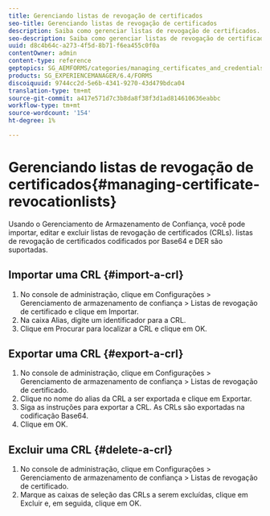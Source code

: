 ```yaml
---
title: Gerenciando listas de revogação de certificados
seo-title: Gerenciando listas de revogação de certificados
description: Saiba como gerenciar listas de revogação de certificados.
seo-description: Saiba como gerenciar listas de revogação de certificados.
uuid: d8c4b64c-a273-4f5d-8b71-f6ea455c0f0a
contentOwner: admin
content-type: reference
geptopics: SG_AEMFORMS/categories/managing_certificates_and_credentials
products: SG_EXPERIENCEMANAGER/6.4/FORMS
discoiquuid: 9744cc2d-5e6b-4341-9270-43d479bdca04
translation-type: tm+mt
source-git-commit: a417e571d7c3b8da8f38f3d1ad814610636eabbc
workflow-type: tm+mt
source-wordcount: '154'
ht-degree: 1%

---
```



# Gerenciando listas de revogação de certificados{#managing-certificate-revocationlists}

Usando o Gerenciamento de Armazenamento de Confiança, você pode importar, editar e excluir listas de revogação de certificados (CRLs). listas de revogação de certificados codificados por Base64 e DER são suportadas.

## Importar uma CRL {#import-a-crl}

1. No console de administração, clique em Configurações > Gerenciamento de armazenamento de confiança > Listas de revogação de certificado e clique em Importar.
1. Na caixa Alias, digite um identificador para a CRL.
1. Clique em Procurar para localizar a CRL e clique em OK.

## Exportar uma CRL {#export-a-crl}

1. No console de administração, clique em Configurações > Gerenciamento de armazenamento de confiança > Listas de revogação de certificado.
1. Clique no nome do alias da CRL a ser exportada e clique em Exportar.
1. Siga as instruções para exportar a CRL. As CRLs são exportadas na codificação Base64.
1. Clique em OK.

## Excluir uma CRL {#delete-a-crl}

1. No console de administração, clique em Configurações > Gerenciamento de armazenamento de confiança > Listas de revogação de certificado.
1. Marque as caixas de seleção das CRLs a serem excluídas, clique em Excluir e, em seguida, clique em OK.

